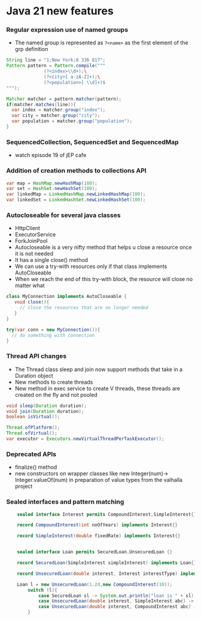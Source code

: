 # Java 21 new features

### Regular expression use of named groups
- The named group is represented as `?<name>` as the first element of the grp definition
```java
String line = "1;New York;8 336 817";
Pattern pattern = Pattern.compile("""
              (?<index>\\d+);\
              (?<city>[ a-zA-Z]+);\
              (?<population>[ \\d]+)$
""");

Matcher matcher = pattern.matcher(pattern);
if(matcher.matches(line)){
  var index = matcher.group("index");
  var city = matcher.group("city");
  var population = matcher.group("population");
}


```

### SequencedCollection, SequencedSet and SequencedMap
- watch episode 19 of jEP cafe

### Addition of creation methods to collections API
```java
var map = HashMap.newHashMap(100);
var set = HashSet.newHashSet(100);
var linkedMap = LinkedHashMap.newLinkedHashMap(100);
var linkedSet = LinkedHashSet.newLinkedHashSet(100);
```

### Autocloseable for several java classes
- HttpClient
- ExecutorService
- ForkJoinPool
- Autocloseable is a very nifty method that helps u close a resource once it is not needed
- It has a single close() method
- We can use a try-with resources only if that class implements AutoCloseable
- When we reach the end of this try-with block, the resource will close no matter what
```java
class MyConnection implements AutoCloseable {
   void close(){
     // close the resources that are no longer needed
   }
}

try(var conn = new MyConnection()){
  // do something with connection
}
```

### Thread API changes
- The Thread class sleep and join now support methods that take in a Duration object
- New methods to create threads
- New method in exec service to create V threads, these threads are created on the fly and not pooled
```java
void sleep(Duration duration);
void join(Duration duration);
boolean isVirtual();

Thread.ofPlatform();
Thread.ofVirtual();
var executor = Executors.newVirtualThreadPerTaskExecutor();
```

### Deprecated APIs
- finalize() method
- new constructors on wrapper classes like new Integer(num)-> Integer.valueOf(num) in preparation of value types from the valhalla project

### Sealed interfaces and pattern matching
```java
    sealed interface Interest permits CompoundInterest,SimpleInterest{}

    record CompoundInterest(int noOfYears) implements Interest{}

    record SimpleInterest(double fixedRate) implements Interest{}


    sealed interface Loan permits SecuredLoan,UnsecuredLoan {}

    record SecuredLoan(SimpleInterest simpleInterest) implements Loan{}

    record UnsecuredLoan(double interest, Interest interestType) implements Loan{}

    Loan l = new UnsecuredLoan(1.2d,new CompoundInterest(10));
        switch (l){
            case SecuredLoan sl -> System.out.println("loan is " + sl);
            case UnsecuredLoan(double interest, SimpleInterest abc) -> System.out.println("loan interest is " + interest + " and simpl type is " + abc);
            case UnsecuredLoan(double interest, CompoundInterest abc) -> System.out.println("loan interest is " + interest + " and comp type is " + abc);
        }
```
